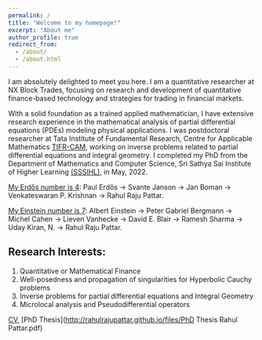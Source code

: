 ```yaml
---
permalink: /
title: "Welcome to my homepage!"
excerpt: "About me"
author_profile: true
redirect_from: 
  - /about/
  - /about.html
---
```


I am absolutely delighted to meet you here. I am a quantitative researcher at NX Block Trades, focusing on research and development of quantitative finance-based technology and strategies for trading in financial markets. 

With a solid foundation as a trained applied mathematician, I have extensive research experience in the mathematical analysis of partial differential equations (PDEs) modeling physical applications. I was  postdoctoral researcher at Tata Institute of Fundamental Research, Centre for Applicable Mathematics [TIFR-CAM](https://www.math.tifrbng.res.in), working on inverse problems related to partial differential equations and integral geometry. I completed my PhD from the Department of Mathematics and Computer Science, Sri Sathya Sai Institute of Higher Learning [(SSSIHL)](https://www.sssihl.edu.in),  in May, 2022.

[My Erdős number is 4](https://mathscinet.ams.org/mathscinet/freetools/collab-dist?source=1454857&target=189017): Paul Erdős -> Svante Janson -> Jan Boman ->  Venkateswaran P. Krishnan ->  Rahul Raju Pattar.

[My Einstein number is 7](https://mathscinet.ams.org/mathscinet/freetools/collab-dist?source=1454857&target=62280): Albert Einstein -> Peter Gabriel Bergmann -> Michel Cahen -> Lieven Vanhecke ->  David E. Blair ->  Ramesh Sharma ->  Uday Kiran, N. ->  Rahul Raju Pattar.

Research Interests:
-------------------------

1. Quantitative or Mathematical Finance
1. Well-posedness and propagation of singularities for Hyperbolic Cauchy problems
1. Inverse problems for partial differential equations and Integral Geometry
1. Microlocal analysis and Pseudodifferential operators 


[CV](http://rahulrajupattar.github.io/files/CV.pdf),  [PhD Thesis](http://rahulrajupattar.github.io/files/PhD Thesis Rahul Pattar.pdf)


